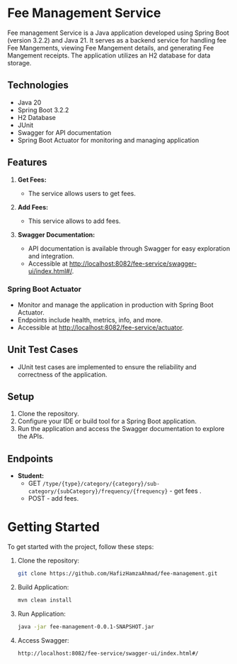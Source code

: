 # Fee Management Service

Fee management Service is a Java application developed using Spring Boot (version 3.2.2) and Java 21. It serves as a backend service for handling fee Fee Mangements, viewing Fee Mangement details, and generating Fee Mangement receipts. The application utilizes an H2 database for data storage.

## Technologies

- Java 20
- Spring Boot 3.2.2
- H2 Database
- JUnit
- Swagger for API documentation
- Spring Boot Actuator for monitoring and managing application

## Features

1. **Get Fees:**
    - The service allows users to get fees.

2. **Add Fees:**
    - This service allows to add fees.

3. **Swagger Documentation:**
    - API documentation is available through Swagger for easy exploration and integration.
    - Accessible at [http://localhost:8082/fee-service/swagger-ui/index.html#/](http://localhost:8082/fee-service/swagger-ui/index.html#/).

### Spring Boot Actuator

- Monitor and manage the application in production with Spring Boot Actuator.
- Endpoints include health, metrics, info, and more.
- Accessible at [http://localhost:8082/fee-service/actuator](http://localhost:8082/fee-service/actuator).

## Unit Test Cases

- JUnit test cases are implemented to ensure the reliability and correctness of the application.

## Setup

1. Clone the repository.
2. Configure your IDE or build tool for a Spring Boot application.
3. Run the application and access the Swagger documentation to explore the APIs.

## Endpoints

- **Student:**
    - GET `/type/{type}/category/{category}/sub-category/{subCategory}/frequency/{frequency}` - get fees .
    - POST - add fees.
# Getting Started

To get started with the project, follow these steps:

1. Clone the repository:

   ```bash
   git clone https://github.com/HafizHamzaAhmad/fee-management.git

2. Build Application:

   ```bash
   mvn clean install

3. Run Application:

   ```bash
   java -jar fee-management-0.0.1-SNAPSHOT.jar

4. Access Swagger:

   ```bash
   http://localhost:8082/fee-service/swagger-ui/index.html#/
